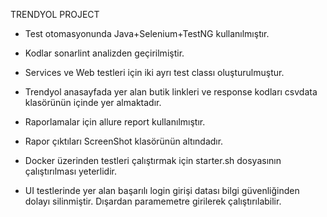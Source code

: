 TRENDYOL PROJECT

* Test otomasyonunda Java+Selenium+TestNG kullanılmıştır.

* Kodlar sonarlint analizden geçirilmiştir.

* Services ve Web testleri için iki ayrı test classı oluşturulmuştur.

* Trendyol anasayfada yer alan butik linkleri ve response kodları csvdata klasörünün içinde yer almaktadır.

* Raporlamalar için allure report kullanılmıştır.

* Rapor çıktıları ScreenShot klasörünün altındadır.

* Docker üzerinden testleri çalıştırmak için starter.sh dosyasının çalıştırılması yeterlidir.

* UI testlerinde yer alan başarılı login girişi datası bilgi güvenliğinden dolayı silinmiştir.
Dışardan paramemetre girilerek çalıştırılabilir.
